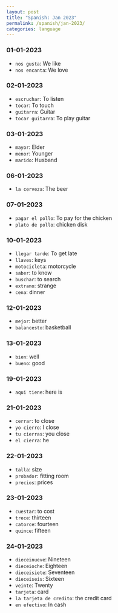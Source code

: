```yaml
---
layout: post
title: "Spanish: Jan 2023"
permalink: /spanish/jan-2023/
categories: language
---
```


### 01-01-2023
- `nos gusta`: We like
- `nos encanta`: We love

### 02-01-2023
- `escruchar`: To listen
- `tocar`: To touch
- `guitarra`: Guitar
- `tocar guitarra`: To play guitar

### 03-01-2023
- `mayor`: Elder
- `menor`: Younger
- `marido`: Husband

### 06-01-2023
- `la cerveza`: The beer

### 07-01-2023
- `pagar el pollo`: To pay for the chicken
- `plato de pollo`: chicken disk

### 10-01-2023
- `llegar tarde`: To get late
- `llaves`: keys
- `motocicleta`: motorcycle
- `saber`: to know
- `buschar`: to search
- `extrano`: strange
- `cena`: dinner

### 12-01-2023
- `mejor`: better
- `balancesto`: basketball

### 13-01-2023
- `bien`: well
- `bueno`: good

### 19-01-2023
- `aqui tiene`: here is

### 21-01-2023
- `cerrar`: to close
- `yo cierro`: I close
- `tu cierras`: you close
- `el cierra`: he

### 22-01-2023
- `talla`: size
- `probador`: fitting room
- `precios`: prices

### 23-01-2023
- `cuestar`: to cost
- `trece`: thirteen
- `catorce`: fourteen
- `quince`: fifteen

### 24-01-2023
- `dieceinueve`: Nineteen
- `dieceioche`: Eighteen
- `dieceisiete`: Seventeen
- `dieceiseis`: Sixteen
- `veinte`: Twenty
- `tarjeta`: card
- `la tarjeta de credito`: the credit card
- `en efectivo`: In cash
